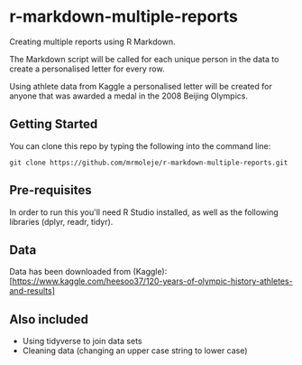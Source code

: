 # r-markdown-multiple-reports
Creating multiple reports using R Markdown. 

The Markdown script will be called for each unique person in the data to create a personalised letter for every row. 

Using athlete data from Kaggle a personalised letter will be created for anyone that was awarded a medal in the 2008 Beijing Olympics.

## Getting Started

You can clone this repo by typing the following into the command line:
```
git clone https://github.com/mrmoleje/r-markdown-multiple-reports.git 
```
## Pre-requisites

In order to run this you'll need R Studio installed, as well as the following libraries (dplyr, readr, tidyr).

## Data

Data has been downloaded from (Kaggle):[https://www.kaggle.com/heesoo37/120-years-of-olympic-history-athletes-and-results]

## Also included 

* Using tidyverse to join data sets
* Cleaning data (changing an upper case string to lower case)

